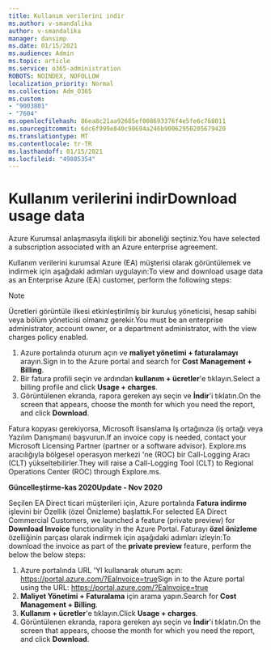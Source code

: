```yaml
---
title: Kullanım verilerini indir
ms.author: v-smandalika
author: v-smandalika
manager: dansimp
ms.date: 01/15/2021
ms.audience: Admin
ms.topic: article
ms.service: o365-administration
ROBOTS: NOINDEX, NOFOLLOW
localization_priority: Normal
ms.collection: Adm_O365
ms.custom:
- "9003801"
- "7604"
ms.openlocfilehash: 86ea8c21aa92685ef008693376f4e5fe6c768011
ms.sourcegitcommit: 6dc6f999e840c90694a246b90062950205679420
ms.translationtype: MT
ms.contentlocale: tr-TR
ms.lasthandoff: 01/15/2021
ms.locfileid: "49885354"
---
```

# <a name="download-usage-data"></a><span data-ttu-id="fde48-102">Kullanım verilerini indir</span><span class="sxs-lookup"><span data-stu-id="fde48-102">Download usage data</span></span>

<span data-ttu-id="fde48-103">Azure Kurumsal anlaşmasıyla ilişkili bir aboneliği seçtiniz.</span><span class="sxs-lookup"><span data-stu-id="fde48-103">You have selected a subscription associated with an Azure enterprise agreement.</span></span>

<span data-ttu-id="fde48-104">Kullanım verilerini kurumsal Azure (EA) müşterisi olarak görüntülemek ve indirmek için aşağıdaki adımları uygulayın:</span><span class="sxs-lookup"><span data-stu-id="fde48-104">To view and download usage data as an Enterprise Azure (EA) customer, perform the following steps:</span></span>

> [!NOTE]
> <span data-ttu-id="fde48-105">Ücretleri görüntüle ilkesi etkinleştirilmiş bir kuruluş yöneticisi, hesap sahibi veya bölüm yöneticisi olmanız gerekir.</span><span class="sxs-lookup"><span data-stu-id="fde48-105">You must be an enterprise administrator, account owner, or a department administrator, with the view charges policy enabled.</span></span> 

1. <span data-ttu-id="fde48-106">Azure portalında oturum açın ve **maliyet yönetimi + faturalamayı** arayın.</span><span class="sxs-lookup"><span data-stu-id="fde48-106">Sign in to the Azure portal and search for **Cost Management + Billing**.</span></span>
2. <span data-ttu-id="fde48-107">Bir fatura profili seçin ve ardından **kullanım + ücretler**'e tıklayın.</span><span class="sxs-lookup"><span data-stu-id="fde48-107">Select a billing profile and click **Usage + charges**.</span></span>
3. <span data-ttu-id="fde48-108">Görüntülenen ekranda, rapora gereken ayı seçin ve **İndir**'i tıklatın.</span><span class="sxs-lookup"><span data-stu-id="fde48-108">On the screen that appears, choose the month for which you need the report, and click **Download**.</span></span>

<span data-ttu-id="fde48-109">Fatura kopyası gerekiyorsa, Microsoft lisanslama Iş ortağınıza (iş ortağı veya Yazılım Danışmanı) başvurun.</span><span class="sxs-lookup"><span data-stu-id="fde48-109">If an invoice copy is needed, contact your Microsoft Licensing Partner (partner or a software advisor).</span></span> <span data-ttu-id="fde48-110">Explore.ms aracılığıyla bölgesel operasyon merkezi 'ne (ROC) bir Call-Logging Aracı (CLT) yükseltebilirler.</span><span class="sxs-lookup"><span data-stu-id="fde48-110">They will raise a Call-Logging Tool (CLT) to Regional Operations Center (ROC) through Explore.ms.</span></span>

<span data-ttu-id="fde48-111">**Güncelleştirme-kas 2020**</span><span class="sxs-lookup"><span data-stu-id="fde48-111">**Update - Nov 2020**</span></span>

<span data-ttu-id="fde48-112">Seçilen EA Direct ticari müşterileri için, Azure portalında **Fatura indirme** işlevini bir Özellik (özel Önizleme) başlattık.</span><span class="sxs-lookup"><span data-stu-id="fde48-112">For selected EA Direct Commercial Customers, we launched a feature (private preview) for **Download Invoice** functionality in the Azure Portal.</span></span> <span data-ttu-id="fde48-113">Faturayı **özel önizleme** özelliğinin parçası olarak indirmek için aşağıdaki adımları izleyin:</span><span class="sxs-lookup"><span data-stu-id="fde48-113">To download the invoice as part of the **private preview** feature, perform the below the below steps:</span></span>

1. <span data-ttu-id="fde48-114">Azure portalında URL 'YI kullanarak oturum açın: https://portal.azure.com/?EaInvoice=true</span><span class="sxs-lookup"><span data-stu-id="fde48-114">Sign in to the Azure portal using the URL: https://portal.azure.com/?EaInvoice=true</span></span> 
2. <span data-ttu-id="fde48-115">**Maliyet Yönetimi + Faturalama** için arama yapın.</span><span class="sxs-lookup"><span data-stu-id="fde48-115">Search for **Cost Management + Billing**.</span></span> 
3. <span data-ttu-id="fde48-116">**Kullanım + ücretler**'e tıklayın.</span><span class="sxs-lookup"><span data-stu-id="fde48-116">Click **Usage + charges**.</span></span> 
4. <span data-ttu-id="fde48-117">Görüntülenen ekranda, rapora gereken ayı seçin ve **İndir**'i tıklatın.</span><span class="sxs-lookup"><span data-stu-id="fde48-117">On the screen that appears, choose the month for which you need the report, and click **Download**.</span></span>